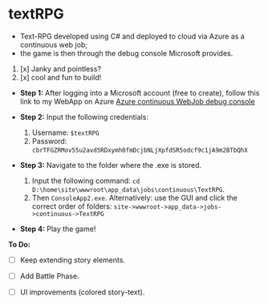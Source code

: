 # textRPG
- Text-RPG developed using C# and deployed to cloud via Azure as a continuous web job;
- the game is then through the debug console Microsoft provides. 

 1. [x] Janky and pointless? 
 2. [x] cool and fun to build!


- **Step 1:**
After logging into a Microsoft account (free to create), follow this link to my WebApp on Azure
[Azure continuous WebJob debug console](<https://textrpg.scm.azurewebsites.net/DebugConsole> "textRPG-->Azure continuous WebJob.")




- **Step 2:**
Input the following credentials:
  1. Username: `$textRPG`
  2. Password: `cbrTFGZRMov55u2avd5RDxymh0fmDcjbNLjXpfdSR5odcf9c1jA9m2BTbQhX`
- **Step 3:**
Navigate to the folder where the .exe is stored.
  1. Input the following command: `cd D:\home\site\wwwroot\app_data\jobs\continuous\TextRPG`.
  2. Then `ConsoleApp2.exe`.
Alternatively: use the GUI and click the correct order of folders: `site->wwwroot->app_data->jobs->continuous->TextRPG`

- **Step 4:**
Play the game!



**To Do:**
- [ ] Keep extending story elements.
- [ ] Add Battle Phase.
- [ ] UI improvements (colored story-text).





